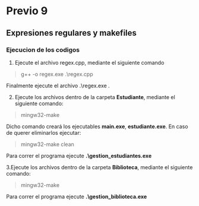 # Previo 9

## Expresiones regulares y makefiles

### Ejecucion de los codigos

1. Ejecute el archivo regex.cpp, mediante el siguiente comando

> g++ -o regex.exe .\regex.cpp

Finalmente ejecute el archivo .\regex.exe .

2. Ejecute los archivos dentro de la carpeta **Estudiante**, mediante el siguiente comando:

>mingw32-make

Dicho comando creará los ejecutables **main.exe**, **estudiante.exe**.
En caso de querer eliminarlos ejecutar:

>mingw32-make clean

Para correr el programa ejecute **.\gestion_estudiantes.exe**

3.Ejecute los archivos dentro de la carpeta **Biblioteca**, mediante el siguiente comando:

>mingw32-make

Para correr el programa ejecute **.\gestion_biblioteca.exe**
